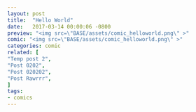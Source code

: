 ```yaml
---
layout: post
title:  "Hello World"
date:   2017-03-14 00:00:06 -0800
preview: "<img src=\"BASE/assets/comic_helloworld.png\" >"
comic: "<img src=\"BASE/assets/comic_helloworld.png\" >"
categories: comic
related: [
"Temp post 2",
"Post 0202",
"Post 020202",
"Post Rawrrr",
]
tags:
- comics
---
```

